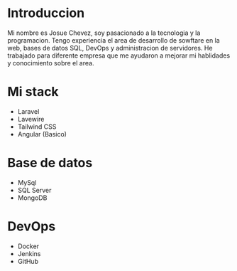 # Introduccion
Mi nombre es Josue Chevez, soy pasacionado a la tecnologia y la programacion. Tengo experiencia el area de desarrollo de sowftare en la web, bases de datos SQL, DevOps y administracion
de servidores. He trabajado para diferente empresa que me ayudaron a mejorar mi hablidades y conocimiento sobre el area.

# Mi stack 
- Laravel
- Lavewire
- Tailwind CSS
- Angular (Basico)

# Base de datos
- MySql
- SQL Server
- MongoDB

# DevOps
- Docker
- Jenkins
- GitHub
